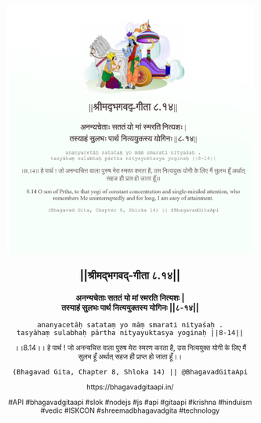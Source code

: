 <img src="../../asset/BG_8_14.png"/>
<center><h2>||श्रीमद्‍भगवद्‍-गीता ८.१४||</h2>
<h3>अनन्यचेताः सततं यो मां स्मरति नित्यशः |<br/>तस्याहं सुलभः पार्थ नित्ययुक्तस्य योगिनः ||८-१४||</h3>
<pre>ananyacetāḥ satataṃ yo māṃ smarati nityaśaḥ .<br/>tasyāhaṃ sulabhaḥ pārtha nityayuktasya yoginaḥ ||8-14||</pre>
<p>।।8.14।। हे पार्थ ! जो अनन्यचित्त वाला पुरुष मेरा स्मरण करता है, उस नित्ययुक्त योगी के लिए मैं सुलभ हूँ अर्थात् सहज ही प्राप्त हो जाता हूँ।।</p>
<pre>(Bhagavad Gita, Chapter 8, Shloka 14) || @BhagavadGitaApi</pre><p>https://bhagavadgitaapi.in/</p><p>#API #bhagavadgitaapi #slok #nodejs #js #api #gitaapi #krishna #hinduism #vedic #ISKCON #shreemadbhagavadgita #technology</p></center>